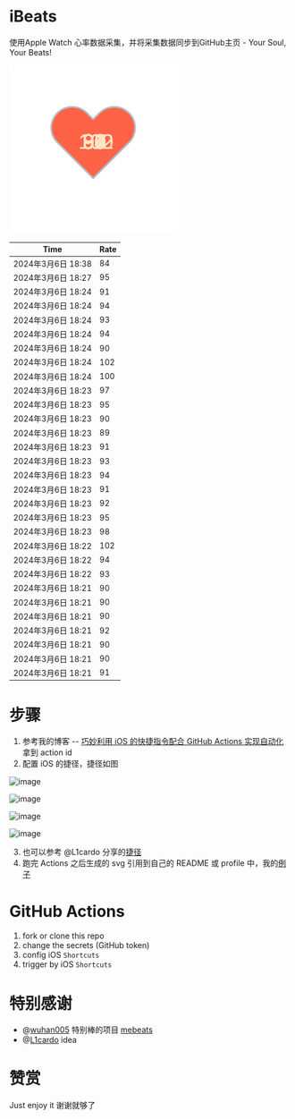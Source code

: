 # iBeats
使用Apple Watch 心率数据采集，并将采集数据同步到GitHub主页 - Your Soul, Your Beats!

![](./files/heart.svg)

<!--START_SECTION:my_heart_rate-->
| Time | Rate | 
 | ---- | ---- | 
| 2024年3月6日 18:38 | 84 |
| 2024年3月6日 18:27 | 95 |
| 2024年3月6日 18:24 | 91 |
| 2024年3月6日 18:24 | 94 |
| 2024年3月6日 18:24 | 93 |
| 2024年3月6日 18:24 | 94 |
| 2024年3月6日 18:24 | 90 |
| 2024年3月6日 18:24 | 102 |
| 2024年3月6日 18:24 | 100 |
| 2024年3月6日 18:23 | 97 |
| 2024年3月6日 18:23 | 95 |
| 2024年3月6日 18:23 | 90 |
| 2024年3月6日 18:23 | 89 |
| 2024年3月6日 18:23 | 91 |
| 2024年3月6日 18:23 | 93 |
| 2024年3月6日 18:23 | 94 |
| 2024年3月6日 18:23 | 91 |
| 2024年3月6日 18:23 | 92 |
| 2024年3月6日 18:23 | 95 |
| 2024年3月6日 18:23 | 98 |
| 2024年3月6日 18:22 | 102 |
| 2024年3月6日 18:22 | 94 |
| 2024年3月6日 18:22 | 93 |
| 2024年3月6日 18:21 | 90 |
| 2024年3月6日 18:21 | 90 |
| 2024年3月6日 18:21 | 90 |
| 2024年3月6日 18:21 | 92 |
| 2024年3月6日 18:21 | 90 |
| 2024年3月6日 18:21 | 90 |
| 2024年3月6日 18:21 | 91 |

<!--END_SECTION:my_heart_rate-->

# 步骤
1. 参考我的博客 -- [巧妙利用 iOS 的快捷指令配合 GitHub Actions 实现自动化](https://github.com/yihong0618/gitblog/issues/198) 拿到 action id
2. 配置 iOS 的捷径，捷径如图

![image](https://user-images.githubusercontent.com/15976103/122154218-0db0b480-ce97-11eb-93bb-5aec07c558dc.png)

![image](https://user-images.githubusercontent.com/15976103/122154236-186b4980-ce97-11eb-8e4b-70551a0391ae.png)

![image](https://user-images.githubusercontent.com/15976103/122154268-2d47dd00-ce97-11eb-902e-3acf292265a9.png)

![image](https://user-images.githubusercontent.com/15976103/122174055-fa144680-ceb4-11eb-9be2-3eb83cd516f7.png)

3. 也可以参考 @L1cardo 分享的[捷径](https://www.icloud.com/shortcuts/6ab6047b459c41ad822ad6b94b1c03d4)
4. 跑完 Actions 之后生成的 svg 引用到自己的 README 或 profile 中，我的[例子](https://github.com/yihong0618) 

# GitHub Actions

1. fork or clone this repo
2. change the secrets (GitHub token)
3. config iOS `Shortcuts` 
4. trigger by iOS `Shortcuts`

# 特别感谢
- @[wuhan005](https://github.com/wuhan005) 特别棒的项目 [mebeats](https://github.com/wuhan005/mebeats)
- @[L1cardo](https://github.com/L1cardo) idea

# 赞赏
Just enjoy it
谢谢就够了
